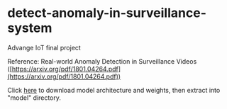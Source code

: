 # detect-anomaly-in-surveillance-system
Advange IoT final project

Reference: Real-world Anomaly Detection in Surveillance Videos ([https://arxiv.org/pdf/1801.04264.pdf](https://arxiv.org/pdf/1801.04264.pdf))

Click [here](https://drive.google.com/drive/folders/1geCPfl-hyFR8JNbNKgTdegqVcGWLl0vY?usp=sharing) to download model architecture and weights, then extract into "model" directory.
